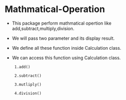 # Mathmatical-Operation

* This package perform mathmatical opertion like
  add,subtract,multiply,division.

 * We will pass two parameter and its display result.

 * We define all these function inside Calculation class.

 * We can access this function using Calculation class.

        1.add()

        2.subtract()

        3.mutliply()

        4.division()

 

